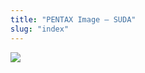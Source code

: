 ```yaml
---
title: "PENTAX Image – SUDA"
slug: "index"
---
```


[![](/wp-content/2011/12/83-300x225.jpg)](/wp-content/2011/12/83.jpg)